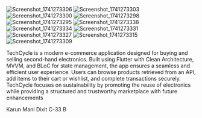 
![Screenshot_1741273306](https://github.com/user-attachments/assets/9f3c45ca-934c-40b6-8820-e07bba2cafbf)
![Screenshot_1741273303](https://github.com/user-attachments/assets/114df9f7-907d-4718-b586-a7c51394a1e3)
![Screenshot_1741273300](https://github.com/user-attachments/assets/4524163c-5262-4475-b91b-908a349dc478)
![Screenshot_1741273298](https://github.com/user-attachments/assets/014050bc-6fd7-459f-927f-f3e1c7a1dde8)
![Screenshot_1741273295](https://github.com/user-attachments/assets/b8b6142d-da33-4d69-824e-3d9f2e4d129a)
![Screenshot_1741273338](https://github.com/user-attachments/assets/718450c8-6607-4b70-9da0-dafe25545d15)
![Screenshot_1741273334](https://github.com/user-attachments/assets/277c6803-1183-40cd-b458-faa95b55b779)
![Screenshot_1741273331](https://github.com/user-attachments/assets/9d28dbac-24a3-4c72-98b9-54e358f92574)
![Screenshot_1741273327](https://github.com/user-attachments/assets/bfacd407-217f-46a5-9ca5-98cd283b98b9)
![Screenshot_1741273315](https://github.com/user-attachments/assets/6020a50e-3d3f-44db-b440-ab377bd66b31)
![Screenshot_1741273309](https://github.com/user-attachments/assets/5bd70f71-902f-4506-915d-bc301a1072ac)



TechCycle is a modern e-commerce application designed for buying and selling second-hand electronics. Built using Flutter with Clean Architecture, MVVM, and BLoC for state management, the app ensures a seamless and efficient user experience. Users can browse products retrieved from an API, add items to their cart or wishlist, and complete transactions securely. TechCycle focuses on sustainability by promoting the reuse of electronics while providing a structured and trustworthy marketplace with future enhancements


Karun Mani Dixit
C-33 B
